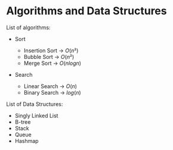 # Algorithms and Data Structures 

List of algorithms:
  - Sort
    - Insertion Sort -> $O(n²)$
    - Bubble Sort -> $O(n²)$
    - Merge Sort -> $O(n log n)$


  - Search
    - Linear Search ->  $O(n)$
    - Binary Search -> $log(n)$
    
List of Data Structures: 
  - Singly Linked List
  - B-tree
  - Stack
  - Queue
  - Hashmap 
